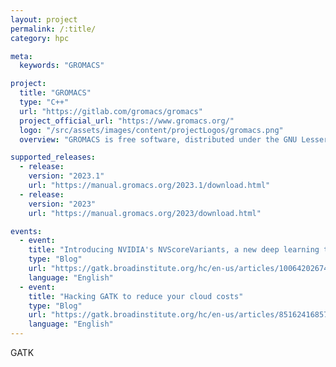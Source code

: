 ```yaml
---
layout: project
permalink: /:title/
category: hpc

meta:
  keywords: "GROMACS"

project:
  title: "GROMACS"
  type: "C++"
  url: "https://gitlab.com/gromacs/gromacs"
  project_official_url: "https://www.gromacs.org/"
  logo: "/src/assets/images/content/projectLogos/gromacs.png"
  overview: "GROMACS is free software, distributed under the GNU Lesser General Public License, version 2.1 However, scientific software is a little special compared to most other programs. Both you, we, and all other GROMACS users depend on the quality of the code, and when we find bugs (every piece of software has them) it is crucial that we can correct it and say that it was fixed in version X of the file or package release. For the same reason, it is important that you can reproduce other people's result from a certain GROMACS version."

supported_releases:
  - release:
    version: "2023.1"
    url: "https://manual.gromacs.org/2023.1/download.html"
  - release:
    version: "2023"
    url: "https://manual.gromacs.org/2023/download.html"

events:
  - event:
    title: "Introducing NVIDIA's NVScoreVariants, a new deep learning tool for filtering variants"
    type: "Blog"
    url: "https://gatk.broadinstitute.org/hc/en-us/articles/10064202674971-Introducing-NVIDIA-s-NVScoreVariants-a-new-deep-learning-tool-for-filtering-variants-"
    language: "English"
  - event:
    title: "Hacking GATK to reduce your cloud costs"
    type: "Blog"
    url: "https://gatk.broadinstitute.org/hc/en-us/articles/8516241685787-Hacking-GATK-to-reduce-your-cloud-costs"
    language: "English"
---
```


<p>GATK</p>
